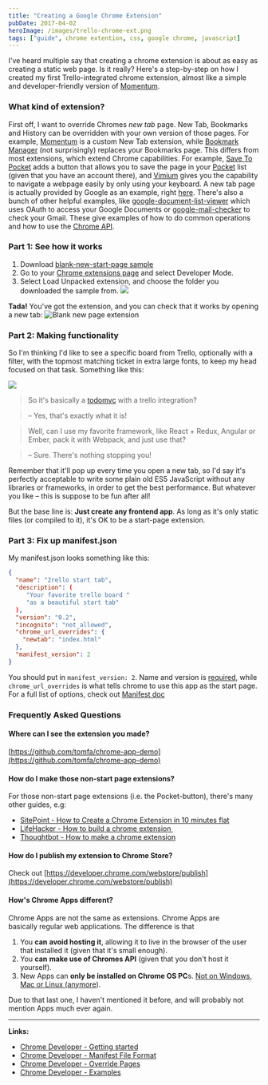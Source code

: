 ```yaml
---
title: "Creating a Google Chrome Extension"
pubDate: 2017-04-02
heroImage: /images/trello-chrome-ext.png
tags: ["guide", chrome extention, css, google chrome, javascript]
---
```


I've heard multiple say that creating a chrome extension is about as easy as creating a static web page. Is it really? Here's a step-by-step on how I created my first Trello-integrated chrome extension, almost like a simple and developer-friendly version of [Momentum](https://momentumdash.com/).

### **What kind of extension?**

First off, I want to override Chromes _new tab_ page. New Tab, Bookmarks and History can be overridden with your own version of those pages. For example, [Momentum](https://chrome.google.com/webstore/detail/momentum/laookkfknpbbblfpciffpaejjkokdgca?hl=en) is a custom New Tab extension, while [Bookmark Manager](https://chrome.google.com/webstore/detail/bookmark-manager/gmlllbghnfkpflemihljekbapjopfjik/related?hl=en) (not surprisingly) replaces your Bookmarks page. This differs from most extensions, which extend Chrome capabilities. For example, [Save To Pocket](https://chrome.google.com/webstore/detail/save-to-pocket/niloccemoadcdkdjlinkgdfekeahmflj?hl=en) adds a button that allows you to save the page in your [Pocket](https://getpocket.com/a/) list (given that you have an account there), and [Vimium](https://chrome.google.com/webstore/detail/vimium/dbepggeogbaibhgnhhndojpepiihcmeb?hl=en) gives you the capability to navigate a webpage easily by only using your keyboard. A new tab page is actually provided by Google as an example, right [here](https://developer.chrome.com/extensions/samples#blank-new-tab-page). There's also a bunch of other helpful examples, like [google-document-list-viewer](https://developer.chrome.com/extensions/samples#google-document-list-viewer) which uses OAuth to access your Google Documents or [google-mail-checker](https://developer.chrome.com/extensions/samples#google-mail-checker) to check your Gmail. These give examples of how to do common operations and how to use the [Chrome API](https://developer.chrome.com/extensions/api_index).

### Part 1: See how it works

1.  Download [blank-new-start-page sample](https://developer.chrome.com/extensions/samples#blank-new-tab-page)
2.  Go to your [Chrome extensions page](chrome://extensions/) and select Developer Mode.
3.  Select Load Unpacked extension, and choose the folder you downloaded the sample from. ![](/images/Screen-Shot-2017-03-31-at-10.00.59.png)

**Tada!** You've got the extension, and you can check that it works by opening a new tab: ![Blank new page extension](/images/Screen-Shot-2017-03-31-at-10.07.17.png)

### Part 2: Making functionality

So I'm thinking I'd like to see a specific board from Trello, optionally with a filter, with the topmost matching ticket in extra large fonts, to keep my head focused on that task. Something like this:

![](/images/trello-chrome-ext.png)

> So it's basically a [todomvc](http://todomvc.com/) with a trello integration?

> – Yes, that's exactly what it is!

> Well, can I use my favorite framework, like React + Redux, Angular or Ember, pack it with Webpack, and just use that?

> – Sure. There's nothing stopping you!

Remember that it'll pop up every time you open a new tab, so I'd say it's perfectly acceptable to write some plain old ES5 JavaScript without any libraries or frameworks, in order to get the best performance. But whatever you like – this is suppose to be fun after all!

But the base line is: **Just create any frontend app**. As long as it's only static files (or compiled to it), it's OK to be a start-page extension.

### Part 3: Fix up manifest.json

My manifest.json looks something like this:

```json
{
  "name": "2rello start tab",
  "description": (
     "Your favorite trello board "
     "as a beautiful start tab"
  ),
  "version": "0.2",
  "incognito": "not_allowed",
  "chrome_url_overrides": {
    "newtab": "index.html"
  },
  "manifest_version": 2
}
```

You should put in `manifest_version: 2`. Name and version is [required](https://developer.chrome.com/extensions/manifest), while `chrome_url_overrides` is what tells chrome to use this app as the start page. For a full list of options, check out [Manifest doc](https://developer.chrome.com/extensions/manifest)

### Frequently Asked Questions

#### Where can I see the extension you made?

[https://github.com/tomfa/chrome-app-demo](https://github.com/tomfa/chrome-app-demo)

#### How do I make those non-start page extensions?

For those non-start page extensions (i.e. the Pocket-button), there's many other guides, e.g:

- [SitePoint - How to Create a Chrome Extension in 10 minutes flat](https://www.sitepoint.com/create-chrome-extension-10-minutes-flat/)
- [LifeHacker - How to build a chrome extension ](http://lifehacker.com/5857721/how-to-build-a-chrome-extension)
- [Thoughtbot - How to make a chrome extension](https://robots.thoughtbot.com/how-to-make-a-chrome-extension)

#### How do I publish my extension to Chrome Store?

Check out [https://developer.chrome.com/webstore/publish](https://developer.chrome.com/webstore/publish)

#### How's Chrome Apps different?

Chrome Apps are not the same as extensions. Chrome Apps are basically regular web applications. The difference is that

1.  You **can** **avoid hosting it**, allowing it to live in the browser of the user that installed it (given that it's small enough).
2.  You **can** **make use of Chromes API** (given that you don't host it yourself).
3.  New Apps can **only be installed on Chrome OS PC**s. [Not on Windows, Mac or Linux (anymore](https://blog.chromium.org/2016/08/from-chrome-apps-to-web.html)).

Due to that last one, I haven't mentioned it before, and will probably not mention Apps much ever again.

---

**Links:**

- [Chrome Developer - Getting started](https://developer.chrome.com/extensions/getstarted)
- [Chrome Developer - Manifest File Format](https://developer.chrome.com/extensions/manifest)
- [Chrome Developer - Override Pages](https://developer.chrome.com/extensions/override)
- [Chrome Developer - Examples](https://developer.chrome.com/extensions/samples)
